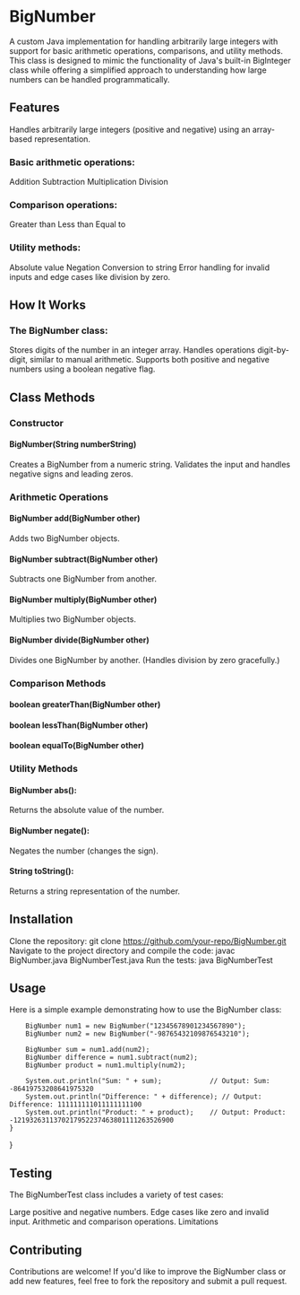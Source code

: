 # BigNumber

A custom Java implementation for handling arbitrarily large integers with support for basic arithmetic operations, comparisons, and utility methods. This class is designed to mimic the functionality of Java's built-in BigInteger class while offering a simplified approach to understanding how large numbers can be handled programmatically.

## Features

Handles arbitrarily large integers (positive and negative) using an array-based representation.

### Basic arithmetic operations:
Addition
Subtraction
Multiplication
Division

### Comparison operations:
Greater than
Less than
Equal to

### Utility methods:
Absolute value
Negation
Conversion to string
Error handling for invalid inputs and edge cases like division by zero.

## How It Works

### The BigNumber class:

Stores digits of the number in an integer array.
Handles operations digit-by-digit, similar to manual arithmetic.
Supports both positive and negative numbers using a boolean negative flag.

## Class Methods

### Constructor

#### BigNumber(String numberString)
Creates a BigNumber from a numeric string.
Validates the input and handles negative signs and leading zeros.

### Arithmetic Operations

#### BigNumber add(BigNumber other)
Adds two BigNumber objects.
#### BigNumber subtract(BigNumber other)
Subtracts one BigNumber from another.
#### BigNumber multiply(BigNumber other)
Multiplies two BigNumber objects.
#### BigNumber divide(BigNumber other)
Divides one BigNumber by another. (Handles division by zero gracefully.)

### Comparison Methods
#### boolean greaterThan(BigNumber other)
#### boolean lessThan(BigNumber other)
#### boolean equalTo(BigNumber other)

### Utility Methods

#### BigNumber abs():  
Returns the absolute value of the number.
#### BigNumber negate(): 
Negates the number (changes the sign).
#### String toString(): 
Returns a string representation of the number.

## Installation

Clone the repository:
git clone https://github.com/your-repo/BigNumber.git
Navigate to the project directory and compile the code:
javac BigNumber.java BigNumberTest.java
Run the tests:
java BigNumberTest

## Usage

Here is a simple example demonstrating how to use the BigNumber class:

        BigNumber num1 = new BigNumber("12345678901234567890");
        BigNumber num2 = new BigNumber("-98765432109876543210");

        BigNumber sum = num1.add(num2);
        BigNumber difference = num1.subtract(num2);
        BigNumber product = num1.multiply(num2);

        System.out.println("Sum: " + sum);            // Output: Sum: -86419753208641975320
        System.out.println("Difference: " + difference); // Output: Difference: 111111111011111111100
        System.out.println("Product: " + product);    // Output: Product: -1219326311370217952237463801111263526900
    }
}
## Testing

The BigNumberTest class includes a variety of test cases:

Large positive and negative numbers.
Edge cases like zero and invalid input.
Arithmetic and comparison operations.
Limitations


## Contributing
Contributions are welcome! If you'd like to improve the BigNumber class or add new features, feel free to fork the repository and submit a pull request.

